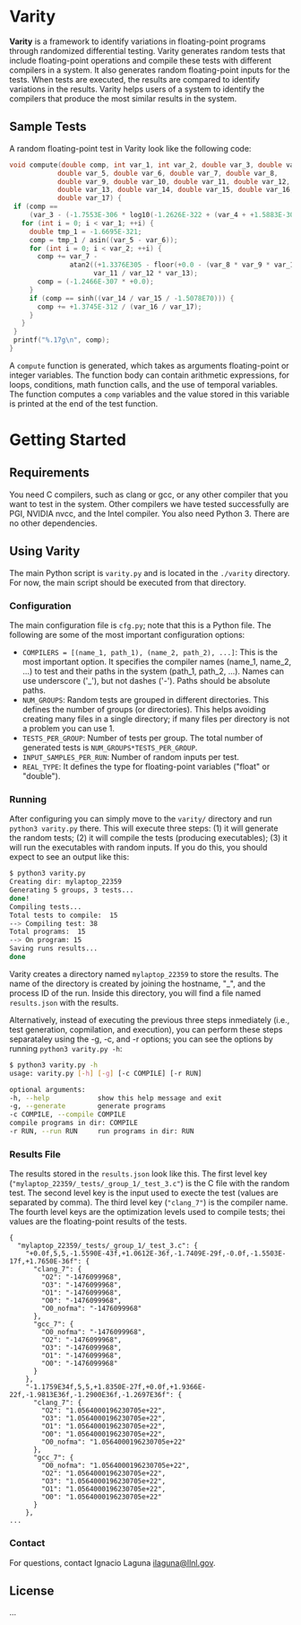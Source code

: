  # Varity
 
 **Varity** is a framework to identify variations in floating-point programs through randomized differential testing. Varity generates random tests that include floating-point operations and compile these tests with different compilers in a system. It also generates random floating-point inputs for the tests. When tests are executed, the results are compared to identify variations in the results. Varity helps users of a system to identify the compilers that produce the most similar results in the system.
 
 ## Sample Tests
 
 A random floating-point test in Varity look like the following code:

 ```c
void compute(double comp, int var_1, int var_2, double var_3, double var_4,
             double var_5, double var_6, double var_7, double var_8,
             double var_9, double var_10, double var_11, double var_12,
             double var_13, double var_14, double var_15, double var_16,
             double var_17) {
  if (comp ==
      (var_3 - (-1.7553E-306 * log10(-1.2626E-322 + (var_4 + +1.5883E-307))))) {
    for (int i = 0; i < var_1; ++i) {
      double tmp_1 = -1.6695E-321;
      comp = tmp_1 / asin((var_5 - var_6));
      for (int i = 0; i < var_2; ++i) {
        comp += var_7 -
                atan2((+1.3376E305 - floor(+0.0 - (var_8 * var_9 * var_10))),
                      var_11 / var_12 * var_13);
        comp = (-1.2466E-307 * +0.0);
      }
      if (comp == sinh((var_14 / var_15 / -1.5078E70))) {
        comp += +1.3745E-312 / (var_16 / var_17);
      }
    }
  }
  printf("%.17g\n", comp);
}
```
 
 A `compute` function is generated, which takes as arguments floating-point or integer variables. The function body
 can contain arithmetic expressions, for loops, conditions, math function calls, and the use of temporal variables.
 The function computes a `comp` variables and the value stored in this variable is printed at the end of the test function.
 
 # Getting Started
 
 ## Requirements
 You need C compilers, such as clang or gcc, or any other compiler that you want to test in the system. Other compilers we have tested successfully are PGI, NVIDIA nvcc, and the Intel compiler. You also need Python 3. There are no other dependencies.
 
 ## Using Varity
 
 The main Python script is `varity.py` and is located in the `./varity` directory. For now, the main script should be executed from that directory.
 
 ### Configuration
 
 The main configuration file is `cfg.py`; note that this is a Python file. The following are some of the most important configuration options:
 - `COMPILERS = [(name_1, path_1), (name_2, path_2), ...]`: This is the most important option. It specifies the compiler names (name_1, name_2, ...) to test and their paths in the system (path_1, path_2, ...). Names can use underscore ('_'), but not dashes ('-'). Paths should be absolute paths.
 - `NUM_GROUPS`: Random tests are grouped in different directories. This defines the number of groups (or directories). This helps avoiding creating many files in a single directory; if many files per directory is not a problem you can use 1.
 - `TESTS_PER_GROUP`: Number of tests per group. The total number of generated tests is `NUM_GROUPS*TESTS_PER_GROUP`. 
 - `INPUT_SAMPLES_PER_RUN`: Number of random inputs per test.
 - `REAL_TYPE`: It defines the type for floating-point variables ("float" or "double").
 
 ### Running 
 
 After configuring you can simply move to the `varity/` directory and run `python3 varity.py` there. This will execute three steps: (1) it will generate the random tests; (2) it will compile the tests (producing executables); (3) it will run the executables with random inputs. If you do this, you should expect to see an output like this:
 
 ```sh
 $ python3 varity.py 
 Creating dir: mylaptop_22359
 Generating 5 groups, 3 tests... 
 done!
 Compiling tests...
 Total tests to compile:  15
 --> Compiling test: 38
 Total programs:  15
 --> On program: 15
 Saving runs results...
 done
 ```
 Varity creates a directory named `mylaptop_22359` to store the results. The name of the directory is created by joining the hostname, "_", and the process ID of the run. Inside this directory, you will find a file named `results.json` with the results.
 
 Alternatively, instead of executing the previous three steps inmediately (i.e., test generation, copmilation, and execution), you can perform these steps separataley using the -g, -c, and -r options; you can see the options by running `python3 varity.py -h`:
 
 ```sh
 $ python3 varity.py -h
 usage: varity.py [-h] [-g] [-c COMPILE] [-r RUN]
 
 optional arguments:
 -h, --help            show this help message and exit
 -g, --generate        generate programs
 -c COMPILE, --compile COMPILE
 compile programs in dir: COMPILE
 -r RUN, --run RUN     run programs in dir: RUN
 ```
 
 ### Results File
 
 The results stored in the `results.json` look like this. The first level key (`"mylaptop_22359/_tests/_group_1/_test_3.c"`) is the C file with the random test. The second level key is the input used to execte the test (values are separated by comma). The third level key (`"clang_7"`) is the compiler name. The fourth level keys are the optimization levels used to compile tests; thei values are the floating-point results of the tests.
 
 ```jason
 {
   "mylaptop_22359/_tests/_group_1/_test_3.c": {
     "+0.0f,5,5,-1.5590E-43f,+1.0612E-36f,-1.7409E-29f,-0.0f,-1.5503E-17f,+1.7650E-36f": {
       "clang_7": {
         "O2": "-1476099968",
         "O3": "-1476099968",
         "O1": "-1476099968",
         "O0": "-1476099968",
         "O0_nofma": "-1476099968"
       },
       "gcc_7": {
         "O0_nofma": "-1476099968",
         "O2": "-1476099968",
         "O3": "-1476099968",
         "O1": "-1476099968",
         "O0": "-1476099968"
       }
     },
     "-1.1759E34f,5,5,+1.8350E-27f,+0.0f,+1.9366E-22f,-1.9813E36f,-1.2900E36f,-1.2697E36f": {
       "clang_7": {
         "O2": "1.0564000196230705e+22",
         "O3": "1.0564000196230705e+22",
         "O1": "1.0564000196230705e+22",
         "O0": "1.0564000196230705e+22",
         "O0_nofma": "1.0564000196230705e+22"
       },
       "gcc_7": {
         "O0_nofma": "1.0564000196230705e+22",
         "O2": "1.0564000196230705e+22",
         "O3": "1.0564000196230705e+22",
         "O1": "1.0564000196230705e+22",
         "O0": "1.0564000196230705e+22"
       }
     },
...
 ```
 

 ### Contact
 For questions, contact Ignacio Laguna <ilaguna@llnl.gov>.
 
 ## License
 
 ...


